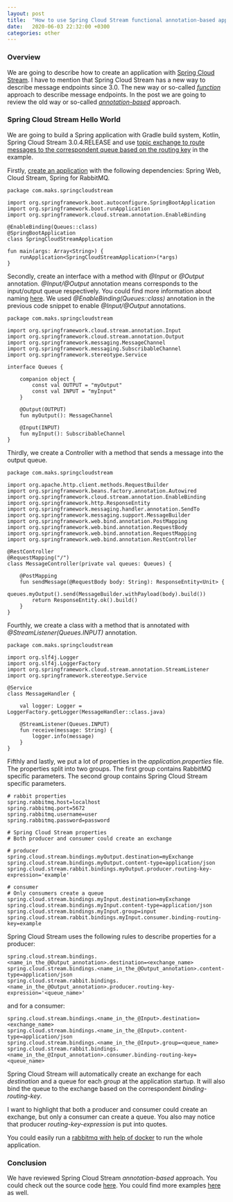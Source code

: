 ```yaml
---
layout: post
title:  "How to use Spring Cloud Stream functional annotation-based approach"
date:   2020-06-03 22:32:00 +0300
categories: other
---
```


### Overview

We are going to describe how to create an application with [Spring Cloud Stream](https://cloud.spring.io/spring-cloud-static/spring-cloud-stream/3.0.4.RELEASE/reference/html/index.html).
I have to mention that Spring Cloud Stream has a new way to describe message endpoints since 3.0.
The new way or so-called [*function*](https://cloud.spring.io/spring-cloud-static/spring-cloud-stream/3.0.4.RELEASE/reference/html/spring-cloud-stream.html#spring_cloud_function) approach to describe message endpoints. 
In the post we are going to review the old way or so-called [*annotation-based*](https://cloud.spring.io/spring-cloud-static/spring-cloud-stream/3.0.4.RELEASE/reference/html/spring-cloud-stream.html#_annotation_based_support_legacy) approach.

### Spring Cloud Stream Hello World

We are going to build a Spring application with Gradle build system, Kotlin, Spring Cloud Stream 3.0.4.RELEASE and use [topic exchange to route messages to the correspondent queue based on the routing key](https://www.rabbitmq.com/tutorials/tutorial-five-python.html) in the example.

Firstly, [create an application](https://start.spring.io/) with the following dependencies: Spring Web, Cloud Stream, Spring for RabbitMQ. 

```
package com.maks.springcloudstream

import org.springframework.boot.autoconfigure.SpringBootApplication
import org.springframework.boot.runApplication
import org.springframework.cloud.stream.annotation.EnableBinding

@EnableBinding(Queues::class)
@SpringBootApplication
class SpringCloudStreamApplication

fun main(args: Array<String>) {
	runApplication<SpringCloudStreamApplication>(*args)
}
```

Secondly, create an interface with a method with *@Input* or *@Output* annotation. 
*@Input/@Output* annotation means corresponds to the input/output queue respectively.
You could find more information about naming [here](https://cloud.spring.io/spring-cloud-static/spring-cloud-stream/3.0.4.RELEASE/reference/html/spring-cloud-stream.html#_annotation_based_binding_names_legacy).
We used *@EnableBinding(Queues::class)* annotation in the previous code snippet to enable *@Input/@Output* annotations.

```
package com.maks.springcloudstream

import org.springframework.cloud.stream.annotation.Input
import org.springframework.cloud.stream.annotation.Output
import org.springframework.messaging.MessageChannel
import org.springframework.messaging.SubscribableChannel
import org.springframework.stereotype.Service

interface Queues {

    companion object {
        const val OUTPUT = "myOutput"
        const val INPUT = "myInput"
    }

    @Output(OUTPUT)
    fun myOutput(): MessageChannel

    @Input(INPUT)
    fun myInput(): SubscribableChannel
}
```

Thirdly, we create a Controller with a method that sends a message into the output queue.

```
package com.maks.springcloudstream

import org.apache.http.client.methods.RequestBuilder
import org.springframework.beans.factory.annotation.Autowired
import org.springframework.cloud.stream.annotation.EnableBinding
import org.springframework.http.ResponseEntity
import org.springframework.messaging.handler.annotation.SendTo
import org.springframework.messaging.support.MessageBuilder
import org.springframework.web.bind.annotation.PostMapping
import org.springframework.web.bind.annotation.RequestBody
import org.springframework.web.bind.annotation.RequestMapping
import org.springframework.web.bind.annotation.RestController

@RestController
@RequestMapping("/")
class MessageController(private val queues: Queues) {

    @PostMapping
    fun sendMessage(@RequestBody body: String): ResponseEntity<Unit> {
        queues.myOutput().send(MessageBuilder.withPayload(body).build())
        return ResponseEntity.ok().build()
    }
}
```

Fourthly, we create a class with a method that is annotated with *@StreamListener(Queues.INPUT)* annotation.

```
package com.maks.springcloudstream

import org.slf4j.Logger
import org.slf4j.LoggerFactory
import org.springframework.cloud.stream.annotation.StreamListener
import org.springframework.stereotype.Service

@Service
class MessageHandler {

    val logger: Logger = LoggerFactory.getLogger(MessageHandler::class.java)

    @StreamListener(Queues.INPUT)
    fun receive(message: String) {
        logger.info(message)
    }
}
```

Fifthly and lastly, we put a lot of properties in the *application.properties* file.
The properties split into two groups. The first group contains RabbitMQ specific parameters. The second group contains Spring Cloud Stream specific parameters.

```
# rabbit properties
spring.rabbitmq.host=localhost
spring.rabbitmq.port=5672
spring.rabbitmq.username=user
spring.rabbitmq.password=password

# Spring Cloud Stream properties
# Both producer and consumer could create an exchange

# producer
spring.cloud.stream.bindings.myOutput.destination=myExchange
spring.cloud.stream.bindings.myOutput.content-type=application/json
spring.cloud.stream.rabbit.bindings.myOutput.producer.routing-key-expression='example'

# consumer
# Only consumers create a queue
spring.cloud.stream.bindings.myInput.destination=myExchange
spring.cloud.stream.bindings.myInput.content-type=application/json
spring.cloud.stream.bindings.myInput.group=input
spring.cloud.stream.rabbit.bindings.myInput.consumer.binding-routing-key=example
```

Spring Cloud Stream uses the following rules to describe properties for a producer:

```
spring.cloud.stream.bindings.<name_in_the_@Output_annotation>.destination=<exchange_name>
spring.cloud.stream.bindings.<name_in_the_@Output_annotation>.content-type=application/json
spring.cloud.stream.rabbit.bindings.<name_in_the_@Output_annotation>.producer.routing-key-expression='<queue_name>'
```

and for a consumer:

```
spring.cloud.stream.bindings.<name_in_the_@Input>.destination=<exchange_name>
spring.cloud.stream.bindings.<name_in_the_@Input>.content-type=application/json
spring.cloud.stream.bindings.<name_in_the_@Input>.group=<queue_name>
spring.cloud.stream.rabbit.bindings.<name_in_the_@Input_annotation>.consumer.binding-routing-key=<queue_name>
```

Spring Cloud Stream will automatically create an exchange for each *destination* and a queue for each *group* at the application startup.
It will also bind the queue to the exchange based on the correspondent *binding-routing-key*.

I want to highlight that both a producer and consumer could create an exchange, but only a consumer can create a queue.
You also may notice that producer *routing-key-expression* is put into quotes.

You could easily run a [rabbitmq with help of docker](https://hub.docker.com/_/rabbitmq/) to run the whole application.

### Conclusion

We have reviewed Spring Cloud Stream *annotation-based* approach.
You could check out the source code [here](https://github.com/vmaks/spring-cloud-stream-example/tree/master/annotation-rabbit).
You could find more examples [here](https://github.com/spring-cloud/spring-cloud-stream-samples) as well.

